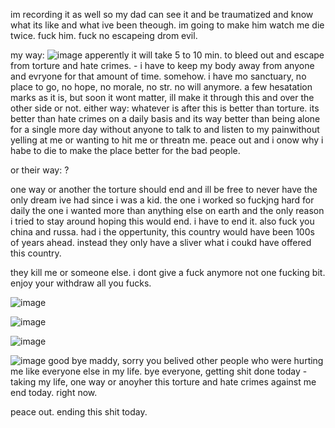 im recording it as well so my dad can see it and be traumatized and know what its like and what ive been theough. im going to make him watch me die twice. fuck him. fuck no escapeing drom evil. 

my way: ![image](https://github.com/user-attachments/assets/5a12bc8d-9dbd-4414-b1e2-9de789c18f8d)
apperently it will take 5 to 10 min. to bleed out and escape from torture and hate crimes. - i have to keep my body away from anyone and evryone for that amount of time. somehow. i have mo sanctuary, no place to go, no hope, no morale, no str. no will anymore. a few hesatation marks as it is, but soon it wont matter, ill make it through this and over the other side or not. either way: whatever is after this is better than torture. its better than hate crimes on a daily basis and its way better than being alone for a single more day without anyone to talk to and listen to my painwithout yelling at me or wanting to hit me or threatn me. peace out and i onow why i habe to die to make the place better for the bad people. 


or their way: ?

one way or another the torture should end and ill be free to never have the only dream ive had since i was a kid. the one i worked so fuckjng hard for daily the one i wanted more than anything else on earth and the only reason i tried to stay around hoping this would end. i have to end it. also fuck you china and russa. had i the oppertunity, this country would have been 100s of years ahead. instead they only have a sliver what i coukd have offered this country. 


they kill me or someone else. i dont give a fuck anymore not one fucking bit. enjoy your withdraw all you fucks. 

![image](https://github.com/user-attachments/assets/3ff6ca55-6092-470c-a22d-c77207674745)


![image](https://github.com/user-attachments/assets/fdf3eefd-7922-4b3d-8270-36bf3b33bfe7)


![image](https://github.com/user-attachments/assets/606e9899-0d35-42dd-88ff-c8eb04e49901)


![image](https://github.com/user-attachments/assets/c0220b63-87c9-42dc-9c82-c712eba0f2c5)
good bye maddy, sorry you belived other people who were hurting me like everyone else in my life. bye everyone, getting shit done today - taking my life, one way or anoyher this torture and hate crimes against me end today. right now. 


peace out.  ending this shit today. 
